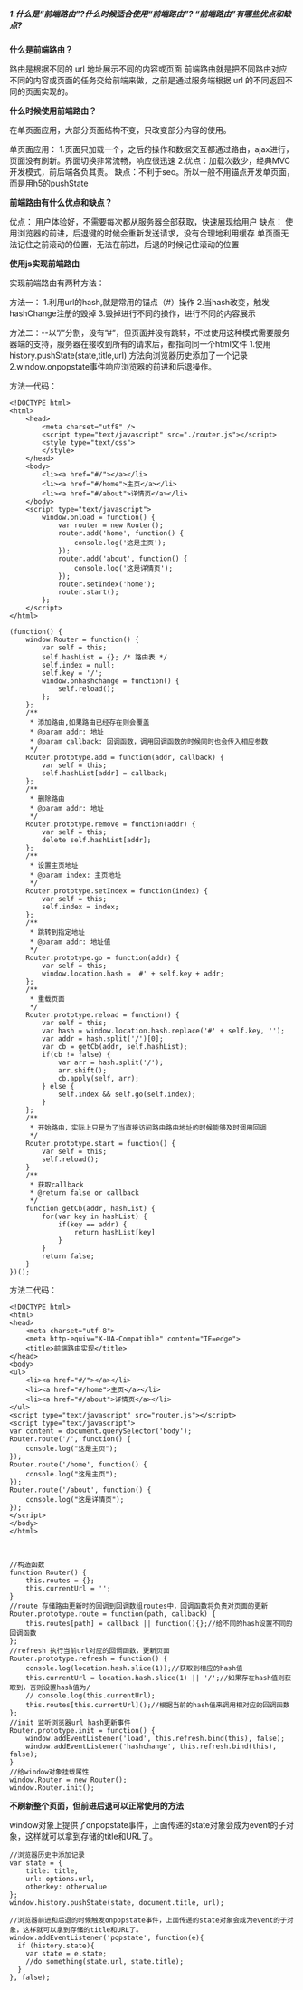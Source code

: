 ##### 1.什么是“前端路由”?什么时候适合使用“前端路由”? “前端路由”有哪些优点和缺点?

**什么是前端路由？**

路由是根据不同的 url 地址展示不同的内容或页面
前端路由就是把不同路由对应不同的内容或页面的任务交给前端来做，之前是通过服务端根据 url 的不同返回不同的页面实现的。

**什么时候使用前端路由？**

在单页面应用，大部分页面结构不变，只改变部分内容的使用。

单页面应用：
1.页面只加载一个，之后的操作和数据交互都通过路由，ajax进行，页面没有刷新。界面切换非常流畅，响应很迅速
2.优点：加载次数少，经典MVC开发模式，前后端各负其责。
  缺点：不利于seo。所以一般不用锚点开发单页面，而是用h5的pushState

**前端路由有什么优点和缺点？**

优点：
用户体验好，不需要每次都从服务器全部获取，快速展现给用户
缺点：
使用浏览器的前进，后退键的时候会重新发送请求，没有合理地利用缓存
单页面无法记住之前滚动的位置，无法在前进，后退的时候记住滚动的位置

**使用js实现前端路由**

实现前端路由有两种方法：

方法一：
1.利用url的hash,就是常用的锚点（#）操作
2.当hash改变，触发hashChange注册的毁掉
3.毁掉进行不同的操作，进行不同的内容展示

方法二：--以”/”分割，没有”#”，但页面并没有跳转，不过使用这种模式需要服务器端的支持，服务器在接收到所有的请求后，都指向同一个html文件
1.使用history.pushState(state,title,url) 方法向浏览器历史添加了一个记录
2.window.onpopstate事件响应浏览器的前进和后退操作。


方法一代码：
```
<!DOCTYPE html>
<html>
    <head>
        <meta charset="utf8" />
        <script type="text/javascript" src="./router.js"></script>
        <style type="text/css">
        </style>
    </head>
    <body>
        <li><a href="#/"></a></li>
        <li><a href="#/home">主页</a></li>
        <li><a href="#/about">详情页</a></li>
    </body>
    <script type="text/javascript">
        window.onload = function() {
            var router = new Router();
            router.add('home', function() {
                console.log('这是主页');
            });
            router.add('about', function() {
                console.log('这是详情页');
            });
            router.setIndex('home');
            router.start();
        };
    </script>
</html>

(function() {
    window.Router = function() {
        var self = this;
        self.hashList = {}; /* 路由表 */
        self.index = null;
        self.key = '/';
        window.onhashchange = function() {
            self.reload();
        };
    };
    /**
     * 添加路由,如果路由已经存在则会覆盖
     * @param addr: 地址
     * @param callback: 回调函数，调用回调函数的时候同时也会传入相应参数
     */
    Router.prototype.add = function(addr, callback) {
        var self = this;
        self.hashList[addr] = callback;
    };
    /**
     * 删除路由
     * @param addr: 地址
     */
    Router.prototype.remove = function(addr) {
        var self = this;
        delete self.hashList[addr];
    };
    /**
     * 设置主页地址
     * @param index: 主页地址
     */
    Router.prototype.setIndex = function(index) {
        var self = this;
        self.index = index;
    };
    /**
     * 跳转到指定地址
     * @param addr: 地址值
     */
    Router.prototype.go = function(addr) {
        var self = this;
        window.location.hash = '#' + self.key + addr;
    };
    /**
     * 重载页面
     */
    Router.prototype.reload = function() {
        var self = this;
        var hash = window.location.hash.replace('#' + self.key, '');
        var addr = hash.split('/')[0];
        var cb = getCb(addr, self.hashList);
        if(cb != false) {
            var arr = hash.split('/');
            arr.shift();
            cb.apply(self, arr);
        } else {
            self.index && self.go(self.index);
        }
    };
    /**
     * 开始路由，实际上只是为了当直接访问路由路由地址的时候能够及时调用回调
     */
    Router.prototype.start = function() {
        var self = this;
        self.reload();
    }
    /**
     * 获取callback
     * @return false or callback
     */
    function getCb(addr, hashList) {
        for(var key in hashList) {
            if(key == addr) {
                return hashList[key]
            }
        }
        return false;
    }
})();
```

方法二代码：
```
<!DOCTYPE html>
<html>
<head>
    <meta charset="utf-8">
    <meta http-equiv="X-UA-Compatible" content="IE=edge">
    <title>前端路由实现</title>   
</head>
<body>
<ul>
    <li><a href="#/"></a></li>
    <li><a href="#/home">主页</a></li>
    <li><a href="#/about">详情页</a></li>
</ul>
<script type="text/javascript" src="router.js"></script>
<script type="text/javascript">
var content = document.querySelector('body');
Router.route('/', function() {
    console.log("这是主页");
});
Router.route('/home', function() {
    console.log("这是主页");
});
Router.route('/about', function() {
    console.log("这是详情页");
});
</script>
</body>
</html>



//构造函数
function Router() {
    this.routes = {};
    this.currentUrl = '';
}
//route 存储路由更新时的回调到回调数组routes中，回调函数将负责对页面的更新
Router.prototype.route = function(path, callback) {
    this.routes[path] = callback || function(){};//给不同的hash设置不同的回调函数
};
//refresh 执行当前url对应的回调函数，更新页面
Router.prototype.refresh = function() {
    console.log(location.hash.slice(1));//获取到相应的hash值
    this.currentUrl = location.hash.slice(1) || '/';//如果存在hash值则获取到，否则设置hash值为/
    // console.log(this.currentUrl);
    this.routes[this.currentUrl]();//根据当前的hash值来调用相对应的回调函数
};
//init 监听浏览器url hash更新事件
Router.prototype.init = function() {
    window.addEventListener('load', this.refresh.bind(this), false);
    window.addEventListener('hashchange', this.refresh.bind(this), false);
}
//给window对象挂载属性
window.Router = new Router();
window.Router.init();
```

**不刷新整个页面，但前进后退可以正常使用的方法**

window对象上提供了onpopstate事件，上面传递的state对象会成为event的子对象，这样就可以拿到存储的title和URL了。

```
//浏览器历史中添加记录
var state = {
    title: title,
    url: options.url,
    otherkey: othervalue
};
window.history.pushState(state, document.title, url);

//浏览器前进和后退的时候触发onpopstate事件，上面传递的state对象会成为event的子对象，这样就可以拿到存储的title和URL了。
window.addEventListener('popstate', function(e){
  if (history.state){
    var state = e.state;
    //do something(state.url, state.title);
  }
}, false);
```
